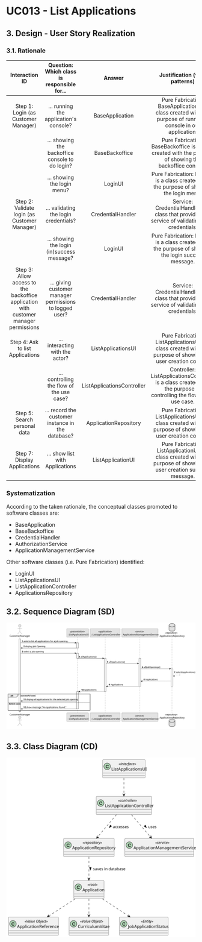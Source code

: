 # UC013 - List Applications

## 3. Design - User Story Realization 

### 3.1. Rationale


|                                    Interaction ID                                    |       Question: Which class is responsible for...       |           Answer           |                                             Justification (with patterns)                                             |
|:------------------------------------------------------------------------------------:|:-------------------------------------------------------:|:--------------------------:|:---------------------------------------------------------------------------------------------------------------------:|
|                         Step 1: Login (as Customer Manager)                          |         ... running the application's console?          |      BaseApplication       |    Pure Fabrication: BaseApplication is a class created with the purpose of running a console in our application.     |
|                                                                                      |     ... showing the backoffice console to do login?     |       BaseBackoffice       |        Pure Fabrication: BaseBackoffice is a class created with the purpose of showing the backoffice console.        |
|                                                                                      |               ... showing the login menu?               |          LoginUI           |               Pure Fabrication: LoginUI is a class created with the purpose of showing the login menu.                |
|                     Step 2: Validate login (as Customer Manager)                     |          ... validating the login credentials?          |     CredentialHandler      |           Service: CredentialHandler is a class that provides the service of validating login credentials.            |
|                                                                                      |       ... showing the login (in)success message?        |          LoginUI           |          Pure Fabrication: LoginUI is a class created with the purpose of showing the login success message.          |
| Step 3: Allow access to the backoffice application with customer manager permissions | ... giving customer manager permissions to logged user? |     CredentialHandler      |           Service: CredentialHandler is a class that provides the service of validating login credentials.            |
|                           Step 4: Ask to list Applications                           |             ... interacting with the actor?             |     ListApplicationsUI     |     Pure Fabrication: ListApplicationsUI is a class created with the purpose of showing the user creation console     |
|                                                                                      |        ... controlling the flow of the use case?        | ListApplicationsController |  Controller: ListApplicationsController is a class created with the purpose of controlling the flow of the use case.  |
|                             Step 5: Search personal data                             |    ... record the customer instance in the database?    |   ApplicationRepository    |     Pure Fabrication: ListApplicationsUI is a class created with the purpose of showing the user creation console     |
|                             Step 7: Display Applications                             |             ... show list with Applications             |     ListApplicationUI      | Pure Fabrication: ListApplicationUI is a class created with the purpose of showing the user creation success message. |

### Systematization ##

According to the taken rationale, the conceptual classes promoted to software classes are: 

* BaseApplication
* BaseBackoffice
* CredentialHandler
* AuthorizationService
* ApplicationManagementService

Other software classes (i.e. Pure Fabrication) identified: 

* LoginUI
* ListApplicationsUI
* ListApplicationController
* ApplicationsRepository

## 3.2. Sequence Diagram (SD)

![uc013-sequence-diagram-full.svg](svg%2Fuc013-sequence-diagram-full.svg)


## 3.3. Class Diagram (CD)

![uc013-class-diagram.svg](svg%2Fuc013-class-diagram.svg)